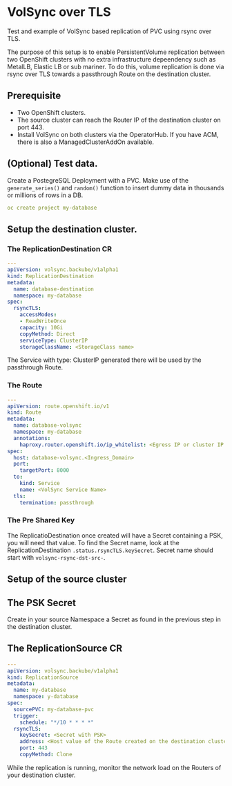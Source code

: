 # VolSync over TLS
Test and example of VolSync based replication of PVC using rsync over TLS.

The purpose of this setup is to enable PersistentVolume replication between two OpenShift clusters with no extra infrastructure depeendency such as MetalLB, Elastic LB or sub mariner.
To do this, volume replication is done via rsync over TLS towards a passthrough Route on the destination cluster.

## Prerequisite 
- Two OpenShift clusters.
- The source cluster can reach the Router IP of the destination cluster on port 443.
- Install VolSync on both clusters via the OperatorHub. If you have ACM, there is also a ManagedClusterAddOn available.

## (Optional) Test data.
Create a PostegreSQL Deployment with a PVC. Make use of the `generate_series()` and `random()` function to insert dummy data in thousands or millions of rows in a DB.
```yaml
oc create project my-database
```

## Setup the destination cluster.
### The ReplicationDestination CR
```yaml
---
apiVersion: volsync.backube/v1alpha1
kind: ReplicationDestination
metadata:
  name: database-destination
  namespace: my-database
spec:
  rsyncTLS:
    accessModes:
    - ReadWriteOnce
    capacity: 10Gi
    copyMethod: Direct
    serviceType: ClusterIP
    storageClassName: <StorageClass name>
```
The Service with type: ClusterIP generated there will be used by the passthrough Route.

### The Route
```yaml
---
apiVersion: route.openshift.io/v1
kind: Route
metadata:
  name: database-volsync
  namespace: my-database
  annotations:
    haproxy.router.openshift.io/ip_whitelist: <Egress IP or cluster IP range of the source cluster>
spec:
  host: database-volsync.<Ingress_Domain> 
  port:
    targetPort: 8000
  to:
    kind: Service
    name: <VolSync Service Name>
  tls:
    termination: passthrough
```

### The Pre Shared Key
The ReplicatioDestination once created will have a Secret containing a PSK, you will need that value. To find the Secret name, look at the ReplicationDestination `.status.rsyncTLS.keySecret`. Secret name should start with `volsync-rsync-dst-src-`.

## Setup of the source cluster
## The PSK Secret
Create in your source Namespace a Secret as found in the previous step in the destination cluster.
## The ReplicationSource CR
```yaml
---
apiVersion: volsync.backube/v1alpha1
kind: ReplicationSource
metadata:
  name: my-database
  namespace: y-database
spec:
  sourcePVC: my-database-pvc
  trigger:
    schedule: "*/10 * * * *"
  rsyncTLS:
    keySecret: <Secret with PSK>
    address: <Host value of the Route created on the destination cluster>
    port: 443
    copyMethod: Clone    
```
While the replication is running, monitor the network load on the Routers of your destination cluster.
